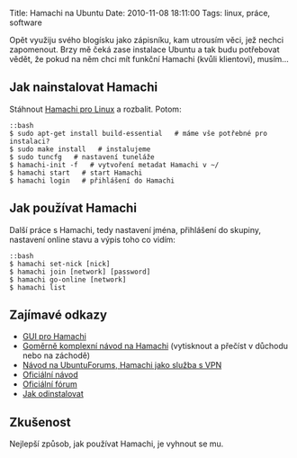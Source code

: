 Title: Hamachi na Ubuntu
Date: 2010-11-08 18:11:00
Tags: linux, práce, software

Opět využiju svého blogísku jako zápisníku, kam utrousím věci, jež nechci zapomenout. Brzy mě čeká zase instalace Ubuntu a tak budu potřebovat vědět, že pokud na něm chci mít funkční Hamachi (kvůli klientovi), musím…

## Jak nainstalovat Hamachi

Stáhnout [Hamachi pro Linux](http://files.hamachi.cc/linux/hamachi-0.9.9.9-20-lnx.tar.gz) a rozbalit. Potom:

    ::bash
    $ sudo apt-get install build-essential   # máme vše potřebné pro instalaci?
    $ sudo make install   # instalujeme
    $ sudo tuncfg   # nastavení tuneláže
    $ hamachi-init -f   # vytvoření metadat Hamachi v ~/
    $ hamachi start   # start Hamachi
    $ hamachi login   # přihlášení do Hamachi

## Jak používat Hamachi

Další práce s Hamachi, tedy nastavení jména, přihlášení do skupiny, nastavení online stavu a výpis toho co vidím:

    ::bash
    $ hamachi set-nick [nick]
    $ hamachi join [network] [password]
    $ hamachi go-online [network]
    $ hamachi list

## Zajímavé odkazy

-   [GUI pro Hamachi](http://www.webupd8.org/2010/05/script-to-install-hamachi-with-gui-in.html)
-   [Goměrně komplexní návod na Hamachi](http://www.supware.net/other-fun-stuff/hamachiubuntuhowto/) (vytisknout a přečíst v důchodu nebo na záchodě)
-   [Návod na UbuntuForums, Hamachi jako služba s VPN](http://ubuntuforums.org/showthread.php?t=135036)
-   [Oficiální návod](http://logmeinwiki.com/wiki/Hamachi:Install_on_Linux)
-   [Oficiální fórum](https://forums.hamachi.cc/viewforum.php?f=15)
-   [Jak odinstalovat](http://logmeinwiki.com/wiki/Hamachi:Uninstall_on_Linux)

## Zkušenost

Nejlepší způsob, jak používat Hamachi, je vyhnout se mu.